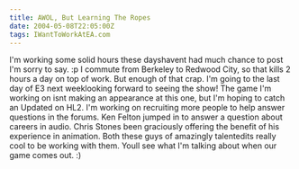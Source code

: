 ```yaml
---
title: AWOL, But Learning The Ropes
date: 2004-05-08T22:05:00Z
tags: IWantToWorkAtEA.com
---
```

I'm working some solid hours these dayshavent had much chance to post I'm sorry to say. :p I commute from Berkeley to Redwood City, so that kills 2 hours a day on top of work. But enough of that crap. I'm going to the last day of E3 next weeklooking forward to seeing the show! The game I'm working on isnt making an appearance at this one, but I'm hoping to catch an Updated on HL2. I'm working on recruiting more people to help answer questions in the forums. Ken Felton jumped in to answer a question about careers in audio. Chris Stones been graciously offering the benefit of his experience in animation. Both these guys of amazingly talentedits really cool to be working with them. Youll see what I'm talking about when our game comes out. :)

